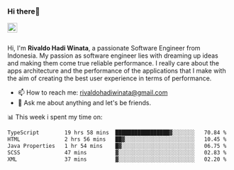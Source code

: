 ### Hi there👋
<a href="https://www.linkedin.com/in/rivaldohadiwinata/">
  <img align="left" alt="Rivaldo's LinkedIN" width="22px" src="https://upload.wikimedia.org/wikipedia/commons/8/81/LinkedIn_icon.svg" />
</a>

<br/>
<br/>

Hi, I'm **Rivaldo Hadi Winata**, a passionate Software Engineer from Indonesia. 
My passion as software engineer lies with dreaming up ideas and making them come true reliable performance. 
I really care about the apps architecture and the performance of the applications that I make with the aim of creating the best user experience in terms of performance.

- 📫 How to reach me: [rivaldohadiwinata@gmail.com](mailto:rivaldohadiwinata@gmail.com)
- 💬 Ask me about anything and let's be friends.

📊 This week i spent my time on:


<!--START_SECTION:waka-->

```txt
TypeScript        19 hrs 58 mins  █████████████████▓░░░░░░░   70.84 %
HTML              2 hrs 56 mins   ██▓░░░░░░░░░░░░░░░░░░░░░░   10.45 %
Java Properties   1 hr 54 mins    █▓░░░░░░░░░░░░░░░░░░░░░░░   06.75 %
SCSS              47 mins         ▓░░░░░░░░░░░░░░░░░░░░░░░░   02.83 %
XML               37 mins         ▓░░░░░░░░░░░░░░░░░░░░░░░░   02.20 %
```

<!--END_SECTION:waka-->


<!--- 🔭 I’m currently working on Parnas FMS Project -->

<!--
**rivaldotjioe/rivaldotjioe** is a ✨ _special_ ✨ repository because its `README.md` (this file) appears on your GitHub profile.

Here are some ideas to get you started:

- 🔭 I’m currently working on ...
- 🌱 I’m currently learning ...
- 👯 I’m looking to collaborate on ...
- 🤔 I’m looking for help with ...
- 💬 Ask me about ...
- 📫 How to reach me: ...
- 😄 Pronouns: ...
- ⚡ Fun fact: ...
-->
